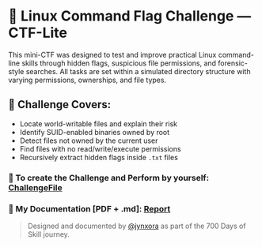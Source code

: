 # 🔐 Linux Command Flag Challenge — CTF-Lite

This mini-CTF was designed to test and improve practical Linux command-line skills through hidden flags, suspicious file permissions, and forensic-style searches. 
All tasks are set within a simulated directory structure with varying permissions, ownerships, and file types.

## 🧩 Challenge Covers:
- Locate world-writable files and explain their risk
- Identify SUID-enabled binaries owned by root
- Detect files not owned by the current user
- Find files with no read/write/execute permissions
- Recursively extract hidden flags inside `.txt` files


### 🔐 To create the Challenge and Perform by yourself: [ChallengeFile](https://github.com/jynxora/linux-command-forensics-ctf-challenges/tree/main/Set-up%20Challenge)
### 📘 My Documentation [PDF + .md]: [Report]()

> Designed and documented by [@jynxora](https://www.linkedin.com/in/jynxora) as part of the 700 Days of Skill journey.
